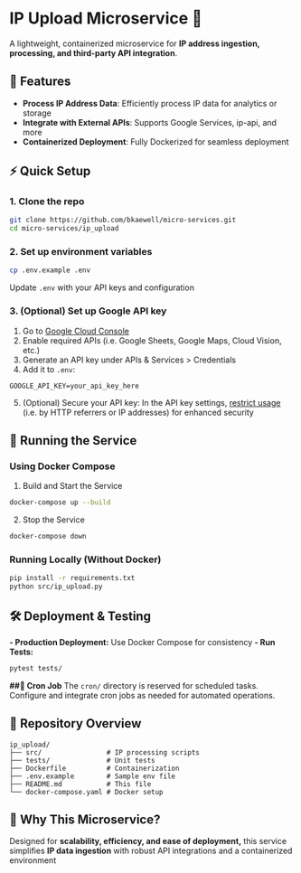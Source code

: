 # IP Upload Microservice 🚀

A lightweight, containerized microservice for **IP address ingestion, processing, and third-party API integration**.

## **📌 Features**
- **Process IP Address Data**: Efficiently process IP data for analytics or storage
- **Integrate with External APIs**: Supports Google Services, ip-api, and more
- **Containerized Deployment**: Fully Dockerized for seamless deployment

## **⚡ Quick Setup**
### 1. Clone the repo 
```bash
git clone https://github.com/bkaewell/micro-services.git
cd micro-services/ip_upload
```

### 2. Set up environment variables
```bash
cp .env.example .env
```
Update `.env` with your API keys and configuration

### 3. (Optional) Set up Google API key

1. Go to [Google Cloud Console](https://console.cloud.google.com/)
2. Enable required APIs (i.e. Google Sheets, Google Maps, Cloud Vision, etc.)
3. Generate an API key under APIs & Services > Credentials
4. Add it to `.env`:

```dotenv
GOOGLE_API_KEY=your_api_key_here
```
5. (Optional) Secure your API key:
In the API key settings, [restrict usage](https://cloud.google.com/docs/authentication/api-keys#securing) (i.e. by HTTP referrers or IP addresses) for enhanced security

## **🚀 Running the Service**
### Using Docker Compose
1. Build and Start the Service

```bash
docker-compose up --build
```

2. Stop the Service

```bash
docker-compose down
```

### Running Locally (Without Docker)

```bash
pip install -r requirements.txt
python src/ip_upload.py
```
## **🛠 Deployment & Testing**

**- Production Deployment:** Use Docker Compose for consistency
**- Run Tests:**

```bash
pytest tests/
```

**##🔄 Cron Job**
The `cron/` directory is reserved for scheduled tasks. Configure and integrate cron jobs as needed for automated operations.

## **📂 Repository Overview**
```
ip_upload/
├── src/                # IP processing scripts
├── tests/              # Unit tests
├── Dockerfile          # Containerization
├── .env.example        # Sample env file
├── README.md           # This file
└── docker-compose.yaml # Docker setup
```

## **📌 Why This Microservice?**
Designed for **scalability, efficiency, and ease of deployment,** this service simplifies **IP data ingestion** with robust API integrations and a containerized environment
